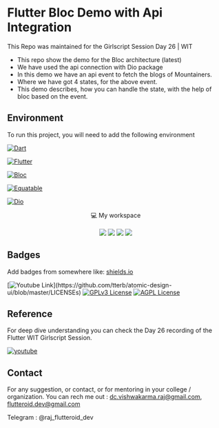 
# Flutter Bloc Demo with Api Integration

This Repo was maintained for the Girlscript Session Day 26 | WIT
- This repo show the demo for the Bloc architecture (latest)
- We have used the api connection with Dio package
- In this demo we have an api event to fetch the blogs of Mountainers.
- Where we have got 4 states, for the above event.
- This demo describes, how you can handle the state, with the help of bloc based on the event.




## Environment

To run this project, you will need to add the following environment

[![Dart](https://img.shields.io/badge/Dart-0175C2?style=for-the-badge&logo=dart&logoColor=white)](https://dart.dev/get-dart)

[![Flutter](https://img.shields.io/badge/Flutter-02569B?style=for-the-badge&logo=flutter&logoColor=white)](https://docs.flutter.dev/get-started/install)

[![Bloc](https://img.shields.io/badge/Bloc-02569B?style=for-the-badge&logo=&logoColor=white)](https://pub.dev/packages/flutter_bloc)

[![Equatable](https://img.shields.io/badge/Equatable-02569B?style=for-the-badge&logo=&logoColor=white)](https://pub.dev/packages/equatable)

[![Dio](https://img.shields.io/badge/Dio-02569B?style=for-the-badge&logo=&logoColor=white)](https://pub.dev/packages/dio)
</p>



<p align='center'>
  💻 My workspace<br/><br/>
  <img src="https://img.shields.io/badge/Dart-0175C2?style=for-the-badge&logo=dart&logoColor=white" />
  <img src="https://img.shields.io/badge/intel-core%20i5%2010th-%230071C5.svg?&style=for-the-badge&logo=intel&logoColor=white" />
  <img src="https://img.shields.io/badge/RAM-16GB-%230071C5.svg?&style=for-the-badge&logoColor=white" />
  <img src="https://img.shields.io/badge/nvidia-gtx%201650-%2376B900.svg?&style=for-the-badge&logo=nvidia&logoColor=white" />
</p>





## Badges

Add badges from somewhere like: [shields.io](https://shields.io/)

[![Youtube Link](https://img.shields.io/apm/l/atomic-design-ui.svg?)](https://github.com/tterb/atomic-design-ui/blob/master/LICENSEs)
[![GPLv3 License](https://img.shields.io/badge/License-GPL%20v3-yellow.svg)](https://opensource.org/licenses/)
[![AGPL License](https://img.shields.io/badge/license-AGPL-blue.svg)](http://www.gnu.org/licenses/agpl-3.0)


## Reference
For deep dive understanding you can check the Day 26 recording of the Flutter WIT Girlscript Session.


[![youtube](https://img.shields.io/badge/YouTube-FF0000?style=for-the-badge&logo=youtube&logoColor=white)](https://youtu.be/2IQJOlA1tWY)



## Contact

For any suggestion, or contact, or for mentoring in your college / organization.
You can rech me out :
dc.vishwakarma.raj@gmail.com,
flutteroid.dev@gmail.com

Telegram : @raj_flutteroid_dev



